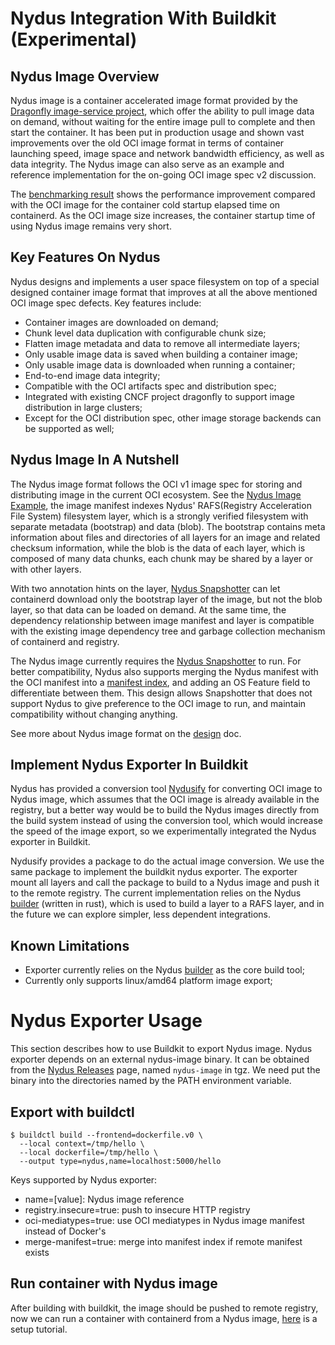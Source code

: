 # Nydus Integration With Buildkit (Experimental)

## Nydus Image Overview

Nydus image is a container accelerated image format provided by the [Dragonfly image-service project](https://github.com/dragonflyoss/image-service), which offer the ability to pull image data on demand, without waiting for the entire image pull to complete and then start the container. It has been put in production usage and shown vast improvements over the old OCI image format in terms of container launching speed, image space and network bandwidth efficiency, as well as data integrity. The Nydus image can also serve as an example and reference implementation for the on-going OCI image spec v2 discussion.

The [benchmarking result](https://github.com/dragonflyoss/image-service/raw/master/misc/perf.jpg) shows the performance improvement compared with the OCI image for the container cold startup elapsed time on containerd. As the OCI image size increases, the container startup time of using Nydus image remains very short.

## Key Features On Nydus

Nydus designs and implements a user space filesystem on top of a special designed container image format that improves at all the above mentioned OCI image spec defects. Key features include:

- Container images are downloaded on demand;
- Chunk level data duplication with configurable chunk size;
- Flatten image metadata and data to remove all intermediate layers;
- Only usable image data is saved when building a container image;
- Only usable image data is downloaded when running a container;
- End-to-end image data integrity;
- Compatible with the OCI artifacts spec and distribution spec;
- Integrated with existing CNCF project dragonfly to support image distribution in large clusters;
- Except for the OCI distribution spec, other image storage backends can be supported as well;

## Nydus Image In A Nutshell

The Nydus image format follows the OCI v1 image spec for storing and distributing image in the current OCI ecosystem. See the [Nydus Image Example](https://github.com/dragonflyoss/image-service/blob/master/contrib/nydusify/examples/manifest/manifest.json), the image manifest indexes Nydus' RAFS(Registry Acceleration File System) filesystem layer, which is a strongly verified filesystem with separate metadata (bootstrap) and data (blob). The bootstrap contains meta information about files and directories of all layers for an image and related checksum information, while the blob is the data of each layer, which is composed of many data chunks, each chunk may be shared by a layer or with other layers.

With two annotation hints on the layer, [Nydus Snapshotter](https://github.com/dragonflyoss/image-service/tree/master/contrib/nydus-snapshotter) can let containerd download only the bootstrap layer of the image, but not the blob layer, so that data can be loaded on demand. At the same time, the dependency relationship between image manifest and layer is compatible with the existing image dependency tree and garbage collection mechanism of containerd and registry.

The Nydus image currently requires the [Nydus Snapshotter](https://github.com/dragonflyoss/image-service/tree/master/contrib/nydus-snapshotter) to run. For better compatibility, Nydus also supports merging the Nydus manifest with the OCI manifest into a [manifest index](https://github.com/dragonflyoss/image-service/blob/master/contrib/nydusify/examples/manifest/index.json), and adding an OS Feature field to differentiate between them. This design allows Snapshotter that does not support Nydus to give preference to the OCI image to run, and maintain compatibility without changing anything.

See more about Nydus image format on the [design](https://github.com/dragonflyoss/image-service/blob/master/docs/nydus-design.md) doc.

## Implement Nydus Exporter In Buildkit

Nydus has provided a conversion tool [Nydusify](https://github.com/dragonflyoss/image-service/blob/master/docs/nydusify.md) for converting OCI image to Nydus image, which assumes that the OCI image is already available in the registry, but a better way would be to build the Nydus images directly from the build system instead of using the conversion tool, which would increase the speed of the image export, so we experimentally integrated the Nydus exporter in Buildkit.

Nydusify provides a package to do the actual image conversion. We use the same package to implement the buildkit nydus exporter. The exporter mount all layers and call the package to build to a Nydus image and push it to the remote registry. The current implementation relies on the Nydus [builder](https://github.com/dragonflyoss/image-service/blob/master/docs/nydus-image.md) (written in rust), which is used to build a layer to a RAFS layer, and in the future we can explore simpler, less dependent integrations.

## Known Limitations

- Exporter currently relies on the Nydus [builder](https://github.com/dragonflyoss/image-service/blob/master/docs/nydus-image.md) as the core build tool;
- Currently only supports linux/amd64 platform image export;

# Nydus Exporter Usage

This section describes how to use Buildkit to export Nydus image. Nydus exporter depends on an external nydus-image binary. It can be obtained from the [Nydus Releases](https://github.com/dragonflyoss/image-service/releases) page, named `nydus-image` in tgz. We need put the binary into the directories named by the PATH environment variable.

## Export with buildctl

```shell
$ buildctl build --frontend=dockerfile.v0 \
  --local context=/tmp/hello \
  --local dockerfile=/tmp/hello \
  --output type=nydus,name=localhost:5000/hello
```

Keys supported by Nydus exporter:

- name=[value]: Nydus image reference
- registry.insecure=true: push to insecure HTTP registry
- oci-mediatypes=true: use OCI mediatypes in Nydus image manifest instead of Docker's
- merge-manifest=true: merge into manifest index if remote manifest exists

## Run container with Nydus image

After building with buildkit, the image should be pushed to remote registry, now we can run a container with containerd from a Nydus image, [here](https://github.com/dragonflyoss/image-service/blob/master/docs/containerd-env-setup.md) is a setup tutorial.

